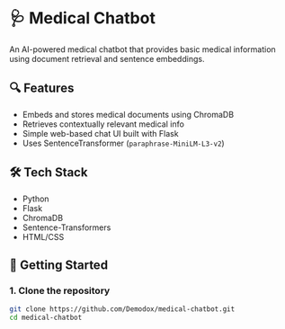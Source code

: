 # 🩺 Medical Chatbot

An AI-powered medical chatbot that provides basic medical information using document retrieval and sentence embeddings.

## 🔍 Features

- Embeds and stores medical documents using ChromaDB
- Retrieves contextually relevant medical info
- Simple web-based chat UI built with Flask
- Uses SentenceTransformer (`paraphrase-MiniLM-L3-v2`)

## 🛠️ Tech Stack

- Python
- Flask
- ChromaDB
- Sentence-Transformers
- HTML/CSS

## 🚀 Getting Started

### 1. Clone the repository
```bash
git clone https://github.com/Demodox/medical-chatbot.git
cd medical-chatbot
